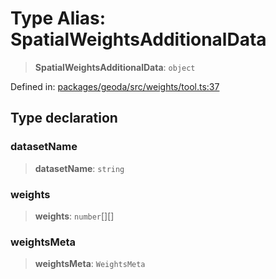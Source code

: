 # Type Alias: SpatialWeightsAdditionalData

> **SpatialWeightsAdditionalData**: `object`

Defined in: [packages/geoda/src/weights/tool.ts:37](https://github.com/GeoDaCenter/openassistant/blob/2cb8f20a901f3385efeb40778248119c5e49db78/packages/geoda/src/weights/tool.ts#L37)

## Type declaration

### datasetName

> **datasetName**: `string`

### weights

> **weights**: `number`[][]

### weightsMeta

> **weightsMeta**: `WeightsMeta`
